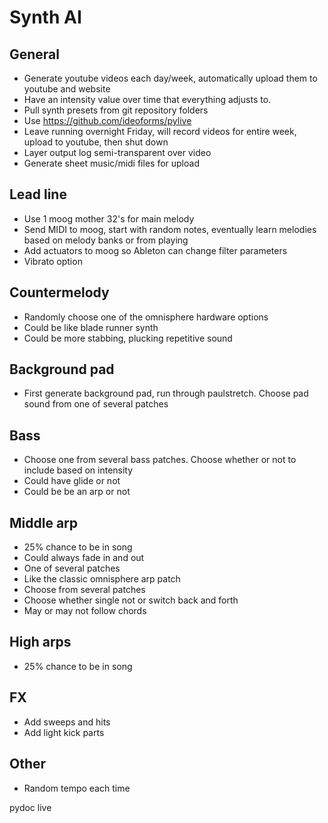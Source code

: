 # Synth AI
## General
- Generate youtube videos each day/week, automatically upload them to youtube and website
- Have an intensity value over time that everything adjusts to.
- Pull synth presets from git repository folders
- Use https://github.com/ideoforms/pylive
- Leave running overnight Friday, will record videos for entire week, upload to youtube, then shut down
- Layer output log semi-transparent over video
- Generate sheet music/midi files for upload
## Lead line
- Use 1 moog mother 32's for main melody
- Send MIDI to moog, start with random notes, eventually learn melodies based on melody banks or from playing
- Add actuators to moog so Ableton can change filter parameters
- Vibrato option
## Countermelody
- Randomly choose one of the omnisphere hardware options
- Could be like blade runner synth
- Could be more stabbing, plucking repetitive sound
## Background pad
- First generate background pad, run through paulstretch. Choose pad sound from one of several patches
## Bass
- Choose one from several bass patches. Choose whether or not to include based on intensity
- Could have glide or not
- Could be be an arp or not
## Middle arp
- 25% chance to be in song
- Could always fade in and out
- One of several patches
- Like the classic omnisphere arp patch
- Choose from several patches
- Choose whether single not or switch back and forth
- May or may not follow chords
## High arps
- 25% chance to be in song
## FX
- Add sweeps and hits
- Add light kick parts
## Other
- Random tempo each time

pydoc live
